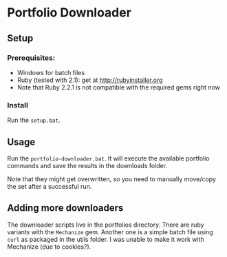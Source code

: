 # Portfolio Downloader #

## Setup ##

### Prerequisites: ###
* Windows for batch files
* Ruby (tested with 2.1): get at http://rubyinstaller.org
 * Note that Ruby 2.2.1 is not compatible with the required gems right now

### Install ###
Run the `setup.bat`.

## Usage ##
Run the `portfolio-downloader.bat`.
It will execute the available portfolio commands and save the results in the downloads folder.

Note that they might get overwritten, so you need to manually move/copy the set after a successful run.

## Adding more downloaders ##
The downloader scripts live in the portfolios directory.
There are ruby variants with the `Mechanize` gem.
Another one is a simple batch file using `curl` as packaged in the utils folder. I was unable to make it work with Mechanize (due to cookies?).
